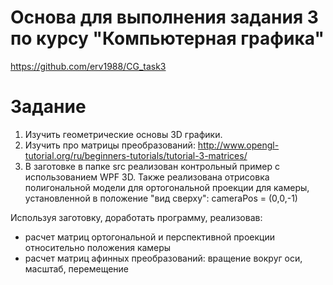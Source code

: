 # Основа для выполнения задания 3 по курсу "Компьютерная графика"
https://github.com/erv1988/CG_task3

# Задание
1. Изучить геометрические основы 3D графики.
2. Изучить про матрицы преобразований: http://www.opengl-tutorial.org/ru/beginners-tutorials/tutorial-3-matrices/
3. В заготовке в папке src реализован контрольный пример с использованием WPF 3D.
Также реализована отрисовка полигональной модели для ортогональной проекции для камеры, установленной в положение "вид сверху": cameraPos = (0,0,-1)

Используя заготовку, доработать программу, реализовав:
- расчет матриц ортогональной и перспективной проекции относительно положения камеры
- расчет матриц афинных преобразований: вращение вокруг оси, масштаб, перемещение

